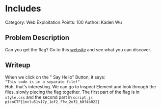 # Includes
Category: Web Exploitation
Points: 100
Author: Kaden Wu

## Problem Description
Can you get the flag? Go to this  [website](http://saturn.picoctf.net:56469/)  and see what you can discover.

## Writeup
When we click on the " Say Hello" Button, it says:<br>
`"This code is in a separate file!"`
<br> Huh, that's interesting. We can go to Inspect Element and look through the files, slowly piecing the flag together. The first part of the flag is in `style.css` and the second part in `script.js`
`picoCTF{1nclu51v17y_1of2_f7w_2of2_b8f4b022}`
